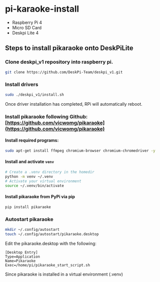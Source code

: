 # pi-karaoke-install
 
 - Raspberry Pi 4
 - Micro SD Card
 - Deskpi Lite 4

 ## Steps to install pikaraoke onto DeskPiLite
### Clone deskpi_v1 repository into raspberry pi.
```bash
git clone https://github.com/DeskPi-Team/deskpi_v1.git
```

### Install drivers
```bash
sudo ./deskpi_v1/install.sh
```

Once driver installation has completed, RPi will automatically reboot. 

###  Install pikaraoke following Github: [https://github.com/vicwomg/pikaraoke](https://github.com/vicwomg/pikaraoke)

#### Install required programs:
```bash
sudo apt-get install ffmpeg chromium-browser chromium-chromedriver -y
```

#### Install and activate `venv`
```bash
# Create a .venv directory in the homedir
python -m venv ~/.venv
# Activate your virtual environment
source ~/.venv/bin/activate
```
#### Install pikaraoke from PyPi via pip
```bash
pip install pikaraoke
```

### Autostart pikaraoke
```bash
mkdir ~/.config/autostart
touch ~/.config/autostart/pikaraoke.desktop
```
Edit the pikaraoke.desktop with the following:
```
[Desktop Entry]
Type=Application
Name=Pikaraoke
Exec=/home/pi/pikaraoke_start_script.sh
```

Since pikaraoke is installed in a virtual environment (.venv)


